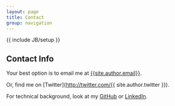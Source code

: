 ```yaml
---
layout: page
title: Contact
group: navigation
---
```

{{ include JB/setup }}

## Contact Info

Your best option is to email me at [{{site.author.email}}](mailto:{{site.author.email}} "{{site.author.email}}").

Or, find me on [Twitter](http://twitter.com/{{ site.author.twitter }}).

For technical background, look at my [GitHub](https://github.com/{{site.author.github}}) or [LinkedIn](https://linkedin.com/pub/{{site.author.linkedin}}).
